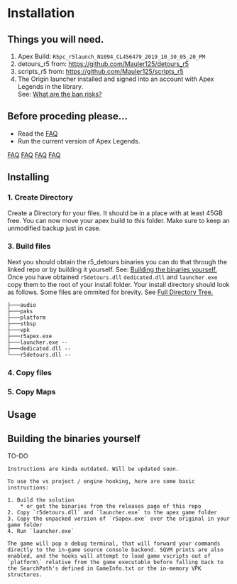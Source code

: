 # **Installation**

## Things you will need.
1. Apex Build: `R5pc_r5launch_N1094_CL456479_2019_10_30_05_20_PM`
2. detours_r5 from: https://github.com/Mauler125/detours_r5
3. scripts_r5 from: https://github.com/Mauler125/scripts_r5
4. The Origin launcher installed and signed into an account with Apex Legends in the library.<br/> See: [What are the ban risks?](/faq/faq#what-are-the-ban-risks)

## Before proceding please...
- Read the [FAQ](/faq/faq)
- Run the current version of Apex Legends. 

[FAQ](/faq/faq)
[FAQ](faq/faq)
[FAQ](./faq/faq)
[FAQ](/faq)


## Installing
### 1. Create Directory
Create a Directory for your files. It should be in a place with at least 45GB free. You can now move your apex build to this folder. Make sure to keep an unmodified backup just in case.

### 3. Build files
Next you should obtain the r5_detours binaries you can do that through the linked repo or by building it yourself. See: [Building the binaries yourself.](#building-the-binaries-yourself) Once you have obtained `r5detours.dll` `dedicated.dll` and `launcher.exe` copy them to the root of your install folder. Your install directory should look as follows. Some files are ommited for brevity. See [Full Directory Tree.](installation/tree)
```
├───audio
├───paks
├───platform
├───stbsp
├───vpk
├───r5apex.exe
├───launcher.exe -- 
├───dedicated.dll -- 
└───r5detours.dll -- 
```

### 4. Copy files

### 5. Copy Maps

## Usage

## Building the binaries yourself

TO-DO

```
Instructions are kinda outdated. Will be updated soon.

To use the vs project / engine hooking, here are some basic instructions:

1. Build the solution
	* or get the binaries from the releases page of this repo
2. Copy `r5detours.dll` and `launcher.exe` to the apex game folder
3. Copy the unpacked version of `r5apex.exe` over the original in your game folder
4. Run `launcher.exe`

The game will pop a debug terminal, that will forward your commands directly to the in-game source console backend. SQVM prints are also enabled, and the hooks will attempt to load game vscripts out of `platform\` relative from the game executable before falling back to the SearchPath's defined in GameInfo.txt or the in-memory VPK structures.
```